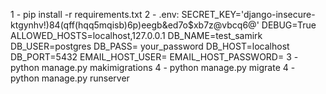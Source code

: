 1 - pip install -r requirements.txt
2 - .env:
SECRET_KEY='django-insecure-ktgynhv!)84(qff(hqq5mqisb)6p)eegb&ed7o$xb7z@vbcq6@'
DEBUG=True
ALLOWED_HOSTS=localhost,127.0.0.1
DB_NAME=test_samirk
DB_USER=postgres
DB_PASS= your_password
DB_HOST=localhost
DB_PORT=5432
EMAIL_HOST_USER=
EMAIL_HOST_PASSWORD=
3 - python manage.py makimigrations
4 - python manage.py migrate
4 - python manage.py runserver 
